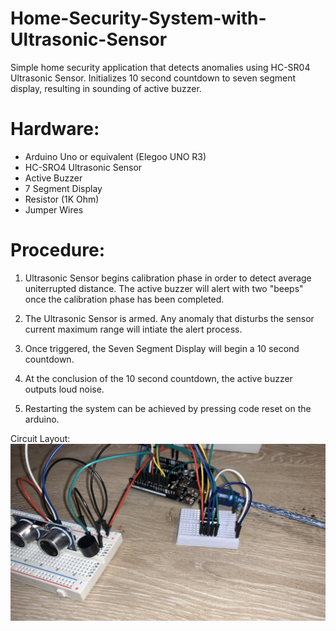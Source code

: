 # Home-Security-System-with-Ultrasonic-Sensor
Simple home security application that detects anomalies using HC-SR04 Ultrasonic Sensor. Initializes 10 second countdown to seven segment display, resulting in sounding of active buzzer.

# Hardware:
* Arduino Uno or equivalent (Elegoo UNO R3)
* HC-SRO4 Ultrasonic Sensor
* Active Buzzer
* 7 Segment Display
* Resistor (1K Ohm)
* Jumper Wires

# Procedure:
1. Ultrasonic Sensor begins calibration phase in order to detect average uniterrupted distance. The active buzzer will alert with two "beeps" once the calibration phase has been completed. 

2. The Ultrasonic Sensor is armed. Any anomaly that disturbs the sensor current maximum range will intiate the alert process.
3. Once triggered, the Seven Segment Display will begin a 10 second countdown.
4. At the conclusion of the 10 second countdown, the active buzzer outputs loud noise.
5. Restarting the system can be achieved by pressing code reset on the arduino. 

Circuit Layout: ![layout](https://github.com/burnettcj1966/Home-Security-System-with-Ultrasonic-Sensor/blob/main/sensorCircuit.jpg)


